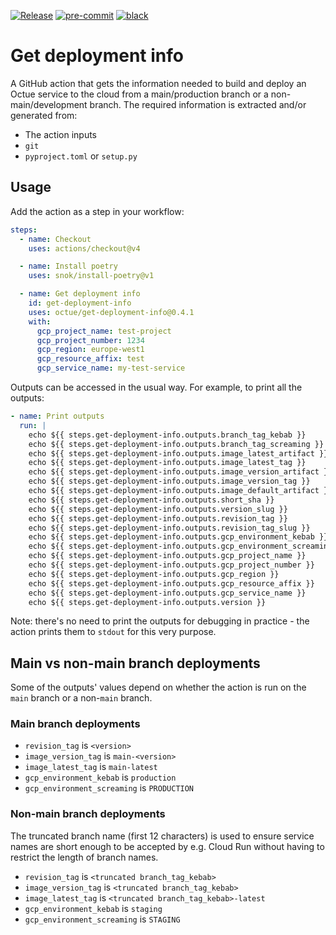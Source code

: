[![Release](https://github.com/octue/get-deployment-info/actions/workflows/release.yml/badge.svg)](https://github.com/octue/get-deployment-info/actions/workflows/release.yml)
[![pre-commit](https://img.shields.io/badge/pre--commit-enabled-brightgreen?logo=pre-commit&logoColor=white)](https://github.com/pre-commit/pre-commit)
[![black](https://img.shields.io/badge/code%20style-black-000000.svg)](https://github.com/ambv/black)

# Get deployment info

A GitHub action that gets the information needed to build and deploy an Octue service to the cloud from a
main/production branch or a non-main/development branch. The required information is extracted and/or generated from:

- The action inputs
- `git`
- `pyproject.toml` or `setup.py`

## Usage

Add the action as a step in your workflow:

```yaml
steps:
  - name: Checkout
    uses: actions/checkout@v4

  - name: Install poetry
    uses: snok/install-poetry@v1

  - name: Get deployment info
    id: get-deployment-info
    uses: octue/get-deployment-info@0.4.1
    with:
      gcp_project_name: test-project
      gcp_project_number: 1234
      gcp_region: europe-west1
      gcp_resource_affix: test
      gcp_service_name: my-test-service
```

Outputs can be accessed in the usual way. For example, to print all the outputs:

```yaml
- name: Print outputs
  run: |
    echo ${{ steps.get-deployment-info.outputs.branch_tag_kebab }}
    echo ${{ steps.get-deployment-info.outputs.branch_tag_screaming }}
    echo ${{ steps.get-deployment-info.outputs.image_latest_artifact }}
    echo ${{ steps.get-deployment-info.outputs.image_latest_tag }}
    echo ${{ steps.get-deployment-info.outputs.image_version_artifact }}
    echo ${{ steps.get-deployment-info.outputs.image_version_tag }}
    echo ${{ steps.get-deployment-info.outputs.image_default_artifact }}
    echo ${{ steps.get-deployment-info.outputs.short_sha }}
    echo ${{ steps.get-deployment-info.outputs.version_slug }}
    echo ${{ steps.get-deployment-info.outputs.revision_tag }}
    echo ${{ steps.get-deployment-info.outputs.revision_tag_slug }}
    echo ${{ steps.get-deployment-info.outputs.gcp_environment_kebab }}
    echo ${{ steps.get-deployment-info.outputs.gcp_environment_screaming }}
    echo ${{ steps.get-deployment-info.outputs.gcp_project_name }}
    echo ${{ steps.get-deployment-info.outputs.gcp_project_number }}
    echo ${{ steps.get-deployment-info.outputs.gcp_region }}
    echo ${{ steps.get-deployment-info.outputs.gcp_resource_affix }}
    echo ${{ steps.get-deployment-info.outputs.gcp_service_name }}
    echo ${{ steps.get-deployment-info.outputs.version }}
```

Note: there's no need to print the outputs for debugging in practice - the action prints them to `stdout` for this very
purpose.

## Main vs non-main branch deployments

Some of the outputs' values depend on whether the action is run on the `main` branch or a non-`main` branch.

### Main branch deployments

- `revision_tag` is `<version>`
- `image_version_tag` is `main-<version>`
- `image_latest_tag` is `main-latest`
- `gcp_environment_kebab` is `production`
- `gcp_environment_screaming` is `PRODUCTION`

### Non-main branch deployments

The truncated branch name (first 12 characters) is used to ensure service names are short enough to be accepted by e.g.
Cloud Run without having to restrict the length of branch names.

- `revision_tag` is `<truncated branch_tag_kebab>`
- `image_version_tag` is `<truncated branch_tag_kebab>`
- `image_latest_tag` is `<truncated branch_tag_kebab>-latest`
- `gcp_environment_kebab` is `staging`
- `gcp_environment_screaming` is `STAGING`
